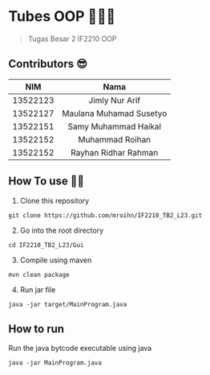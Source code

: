 # Tubes OOP 🌱🐄🍗
>Tugas Besar 2 IF2210 OOP

## Contributors 😎
| NIM | Nama |
| :---: | :---: |
| 13522123 | Jimly Nur Arif |
| 13522127 | Maulana Muhamad Susetyo  |
| 13522151 | Samy Muhammad Haikal |
| 13522152 | Muhammad Roihan |
| 13522152 | Rayhan Ridhar Rahman |

## How To use 🧑‍💻
1. Clone this repository
```
git clone https://github.com/mroihn/IF2210_TB2_L23.git
```
2. Go into the root directory
```
cd IF2210_TB2_L23/Gui
```
3. Compile using maven
```
mvn clean package
```
4. Run jar file
```
java -jar target/MainProgram.java
```

## How to run

Run the java bytcode executable using java
```
java -jar MainProgram.java
```
